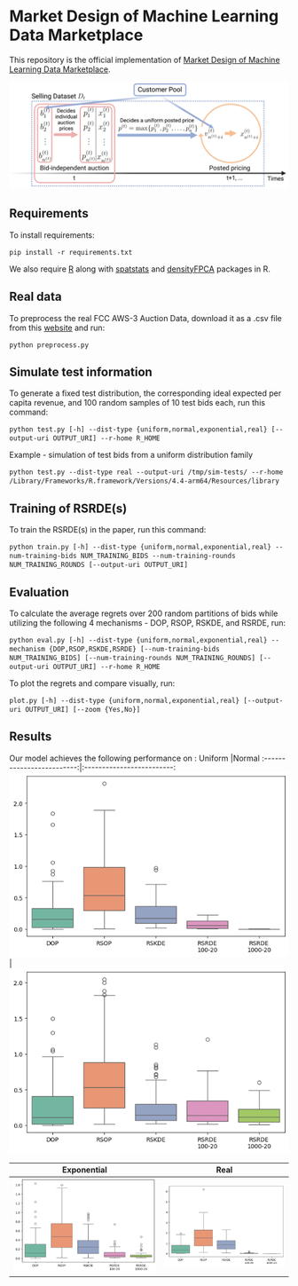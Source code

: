 # Market Design of Machine Learning Data Marketplace

This repository is the official implementation of [Market Design of Machine Learning Data Marketplace](https://openreview.net/forum?id=TA4uUUuRlq). 

![ADPP flowchart](./assets/ADPP.png)

## Requirements

To install requirements:

```setup
pip install -r requirements.txt
```

We also require [R](https://cran.r-project.org) along with [spatstats](https://spatstat.org/) and [densityFPCA](https://github.com/jiamingqiu/densityFPCA) packages in R. 

## Real data

To preprocess the real FCC AWS-3 Auction Data, download it as a .csv file from this [website](https://www.fcc.gov/auction/97) and run:

```preprocess
python preprocess.py
```

## Simulate test information

To generate a fixed test distribution, the corresponding ideal expected per capita revenue, and 100 random samples of 10 test bids each, run this command:

```test
python test.py [-h] --dist-type {uniform,normal,exponential,real} [--output-uri OUTPUT_URI] --r-home R_HOME
```
Example - simulation of test bids from a uniform distribution family 
```example
python test.py --dist-type real --output-uri /tmp/sim-tests/ --r-home /Library/Frameworks/R.framework/Versions/4.4-arm64/Resources/library  
```

## Training of RSRDE(s)

To train the RSRDE(s) in the paper, run this command:

```train
python train.py [-h] --dist-type {uniform,normal,exponential,real} --num-training-bids NUM_TRAINING_BIDS --num-training-rounds NUM_TRAINING_ROUNDS [--output-uri OUTPUT_URI]
```

## Evaluation

To calculate the average regrets over 200 random partitions of bids while utilizing the following 4 mechanisms - DOP, RSOP, RSKDE, and RSRDE, run:

```eval
python eval.py [-h] --dist-type {uniform,normal,exponential,real} --mechanism {DOP,RSOP,RSKDE,RSRDE} [--num-training-bids NUM_TRAINING_BIDS] [--num-training-rounds NUM_TRAINING_ROUNDS] [--output-uri OUTPUT_URI] --r-home R_HOME
```

To plot the regrets and compare visually, run:

```plot-code
plot.py [-h] --dist-type {uniform,normal,exponential,real} [--output-uri OUTPUT_URI] [--zoom {Yes,No}]
```

## Results

Our model achieves the following performance on :
Uniform                    |Normal
:-------------------------:|:-------------------------:
![Boxplots of average regrets for uniform distribution family](./assets/uniform.png) | ![Boxplots of average regrets for normal distribution family](./assets/normal.png)

Exponential                |Real
:-------------------------:|:-------------------------:
![Boxplots of average regrets for exponential distribution family](./assets/exponential.png) | ![Boxplots of average regrets for real FCC AWS-3 data](./assets/real.png)



